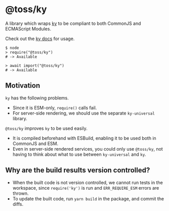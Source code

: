 # @toss/ky

A library which wraps [ky](https://github.com/sindresorhus/ky) to be compliant to both CommonJS and ECMAScript Modules.

Check out the [ky docs](https://github.com/sindresorhus/ky) for usage.

```shell
$ node
> require("@toss/ky")
# -> Available

> await import("@toss/ky")
# -> Available
```

## Motivation

`ky` has the following problems.

- Since it is ESM-only, `require()` calls fail.
- For server-side rendering, we should use the separate `ky-universal` library.

`@toss/ky` improves `ky` to be used easily.

- It is compiled beforehand with ESBuild, enabling it to be used both in CommonJS and ESM.
- Even in server-side rendered services, you could only use `@toss/ky`, not having to think about what to use between `ky-universal` and `ky`.

## Why are the build results version controlled?

- When the built code is not version controlled, we cannot run tests in the workspace, since `require('ky')` is run and `ERR_REQUIRE_ESM` errors are thrown.
- To update the built code, run `yarn build` in the package, and commit the diffs.
